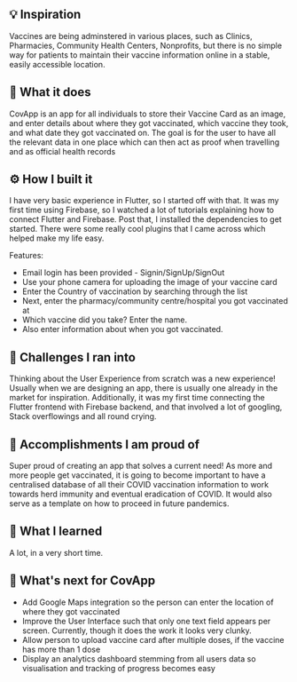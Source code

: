 ## 💡 Inspiration
Vaccines are being adminstered in various places, such as Clinics, Pharmacies, Community Health Centers, Nonprofits, but there is no simple way for patients to maintain their vaccine information online in a stable, easily accessible location.


## 🤳 What it does
CovApp is an app for all individuals to store their Vaccine Card as an image, and enter details about where they got vaccinated, which vaccine they took, and what date they got vaccinated on. The goal is for the user to have all the relevant data in one place which can then act as proof when travelling and as official health records

## ⚙️ How I built it
I have very basic experience in Flutter, so I started off with that. It was my first time using Firebase, so I watched a lot of tutorials explaining how to connect Flutter and Firebase. Post that, I installed the dependencies to get started. There were some really cool plugins that I came across which helped make my life easy. 

Features:
- Email login has been provided - Signin/SignUp/SignOut
- Use your phone camera for uploading the image of your vaccine card 
- Enter the Country of vaccination by searching through the list
- Next, enter the pharmacy/community centre/hospital you got vaccinated at
- Which vaccine did you take? Enter the name.
- Also enter information about when you got vaccinated.

## 🤔 Challenges I ran into
Thinking about the User Experience from scratch was a new experience! Usually when we are designing an app, there is usually one already in the market for inspiration. Additionally, it was my first time connecting the Flutter frontend with Firebase backend, and that involved a lot of googling, Stack overflowings and all round crying. 

## 🏅 Accomplishments I am proud of
Super proud of creating an app that solves a current need! As more and more people get vaccinated, it is going to become important to have a centralised database of all their COVID vaccination information to work towards herd immunity and eventual eradication of COVID. It would also serve as a template on how to proceed in future pandemics.

## 📖 What I learned
A lot, in a very short time. 

## 💭 What's next for CovApp
- Add Google Maps integration so the person can enter the location of where they got vaccinated
- Improve the User Interface such that only one text field appears per screen. Currently, though it does the work it looks very clunky.
- Allow person to upload vaccine card after multiple doses, if the vaccine has more than 1 dose
- Display an analytics dashboard stemming from all users data so visualisation and tracking of progress becomes easy
